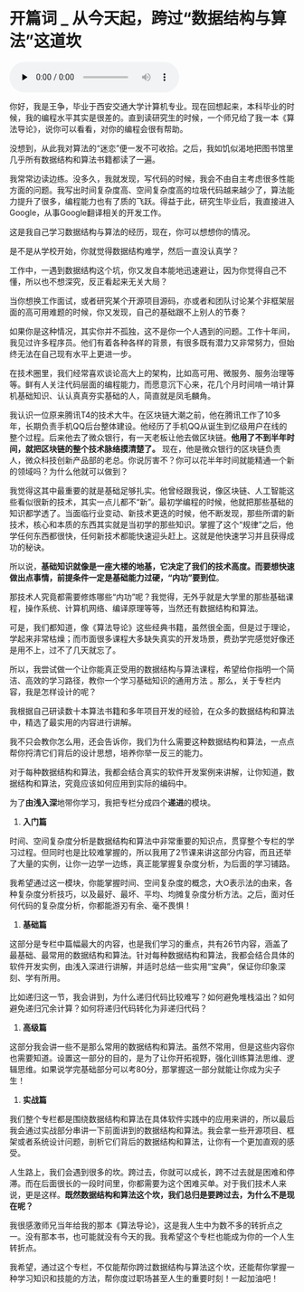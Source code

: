 # 开篇词 _ 从今天起，跨过“数据结构与算法”这道坎

<audio id="audio" title="开篇词 | 从今天起，跨过“数据结构与算法”这道坎" controls="" preload="none"><source id="mp3" src="https://static001.geekbang.org/resource/audio/4c/ca/4c8f611e3e97e1a40a769685a22386ca.mp3"></audio>

你好，我是王争，毕业于西安交通大学计算机专业。现在回想起来，本科毕业的时候，我的编程水平其实是很差的。直到读研究生的时候，一个师兄给了我一本《算法导论》，说你可以看看，对你的编程会很有帮助。

没想到，从此我对算法的“迷恋”便一发不可收拾。之后，我如饥似渴地把图书馆里几乎所有数据结构和算法书籍都读了一遍。

我常常边读边练。没多久，我就发现，写代码的时候，我会不由自主考虑很多性能方面的问题。我写出时间复杂度高、空间复杂度高的垃圾代码越来越少了，算法能力提升了很多，编程能力也有了质的飞跃。得益于此，研究生毕业后，我直接进入Google，从事Google翻译相关的开发工作。

这是我自己学习数据结构与算法的经历，现在，你可以想想你的情况。


是不是从学校开始，你就觉得数据结构难学，然后一直没认真学？


工作中，一遇到数据结构这个坑，你又发自本能地迅速避让，因为你觉得自己不懂，所以也不想深究，反正看起来无关大局？


当你想换工作面试，或者研究某个开源项目源码，亦或者和团队讨论某个非框架层面的高可用难题的时候，你又发现，自己的基础跟不上别人的节奏？


如果你是这种情况，其实你并不孤独，这不是你一个人遇到的问题。工作十年间，我见过许多程序员。他们有着各种各样的背景，有很多既有潜力又非常努力，但始终无法在自己现有水平上更进一步。

在技术圈里，我们经常喜欢谈论高大上的架构，比如高可用、微服务、服务治理等等。鲜有人关注代码层面的编程能力，而愿意沉下心来，花几个月时间啃一啃计算机基础知识、认认真真夯实基础的人，简直就是凤毛麟角。

我认识一位原来腾讯T4的技术大牛。在区块链大潮之前，他在腾讯工作了10多年，长期负责手机QQ后台整体建设。他经历了手机QQ从诞生到亿级用户在线的整个过程。后来他去了微众银行，有一天老板让他去做区块链。**他用了不到半年时间，就把区块链的整个技术脉络摸清楚了。** 现在，他是微众银行的区块链负责人，微众科技创新产品部的老总。你说厉害不？你可以花半年时间就能精通一个新的领域吗？为什么他就可以做到？

我觉得这其中最重要的就是基础足够扎实。他曾经跟我说，像区块链、人工智能这些看似很新的技术，其实一点儿都不“新”。最初学编程的时候，他就把那些基础的知识都学透了。当面临行业变动、新技术更迭的时候，他不断发现，那些所谓的新技术，核心和本质的东西其实就是当初学的那些知识。掌握了这个“规律”之后，他学任何东西都很快，任何新技术都能快速迎头赶上。这就是他快速学习并且获得成功的秘诀。

所以说，**基础知识就像是一座大楼的地基，它决定了我们的技术高度。而要想快速做出点事情，前提条件一定是基础能力过硬，“内功”要到位**。

那技术人究竟都需要修炼哪些“内功”呢？我觉得，无外乎就是大学里的那些基础课程，操作系统、计算机网络、编译原理等等，当然还有数据结构和算法。

可是，我们都知道，像《算法导论》这些经典书籍，虽然很全面，但是过于理论，学起来非常枯燥；而市面很多课程大多缺失真实的开发场景，费劲学完感觉好像还是用不上，过不了几天就忘了。

所以，我尝试做一个让你能真正受用的数据结构与算法课程，希望给你指明一个简洁、高效的学习路径，教你一个学习基础知识的通用方法 。那么，关于专栏内容，我是怎样设计的呢？


我根据自己研读数十本算法书籍和多年项目开发的经验，在众多的数据结构和算法中，精选了最实用的内容进行讲解。


我不只会教你怎么用，还会告诉你，我们为什么需要这种数据结构和算法，一点点帮你捋清它们背后的设计思想，培养你举一反三的能力。


对于每种数据结构和算法，我都会结合真实的软件开发案例来讲解，让你知道，数据结构和算法，究竟应该如何应用到实际的编码中。


为了**由浅入深**地带你学习，我把专栏分成四个**递进**的模块。

1. **入门篇**

时间、空间复杂度分析是数据结构和算法中非常重要的知识点，贯穿整个专栏的学习过程。但同时也是比较难掌握的，所以我用了2节课来讲这部分内容，而且还举了大量的实例，让你一边学一边练，真正能掌握复杂度分析，为后面的学习铺路。

我希望通过这一模块，你能掌握时间、空间复杂度的概念，大O表示法的由来，各种复杂度分析技巧，以及最好、最坏、平均、均摊复杂度分析方法。之后，面对任何代码的复杂度分析，你都能游刃有余、毫不畏惧！

1. **基础篇**

这部分是专栏中篇幅最大的内容，也是我们学习的重点，共有26节内容，涵盖了最基础、最常用的数据结构和算法。针对每种数据结构和算法，我都会结合具体的软件开发实例，由浅入深进行讲解，并适时总结一些实用“宝典”，保证你印象深刻、学有所用。

比如递归这一节，我会讲到，为什么递归代码比较难写？如何避免堆栈溢出？如何避免递归冗余计算？如何将递归代码转化为非递归代码？

1. **高级篇**

这部分我会讲一些不是那么常用的数据结构和算法。虽然不常用，但是这些内容你也需要知道。设置这一部分的目的，是为了让你开拓视野，强化训练算法思维、逻辑思维。如果说学完基础部分可以考80分，那掌握这一部分就能让你成为尖子生！

1. **实战篇**

我们整个专栏都是围绕数据结构和算法在具体软件实践中的应用来讲的，所以最后我会通过实战部分串讲一下前面讲到的数据结构和算法。我会拿一些开源项目、框架或者系统设计问题，剖析它们背后的数据结构和算法，让你有一个更加直观的感受。

人生路上，我们会遇到很多的坎。跨过去，你就可以成长，跨不过去就是困难和停滞。而在后面很长的一段时间里，你都需要为这个困难买单。对于我们技术人来说，更是这样。**既然数据结构和算法这个坎，我们总归是要跨过去，为什么不是现在呢？**

我很感激师兄当年给我的那本《算法导论》，这是我人生中为数不多的转折点之一。没有那本书，也可能就没有今天的我。我希望这个专栏也能成为你的一个人生转折点。

我希望，通过这个专栏，不仅能帮你跨过数据结构与算法这个坎，还能帮你掌握一种学习知识和技能的方法，帮你度过职场甚至人生的重要时刻！一起加油吧！
